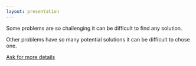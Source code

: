 ```yaml
---
layout: presentation
---
```


Some problems are so challenging it can be difficult to find any solution.

Other problems have so many potential solutions it can be difficult to chose
one.

[Ask for more details](project-details)
